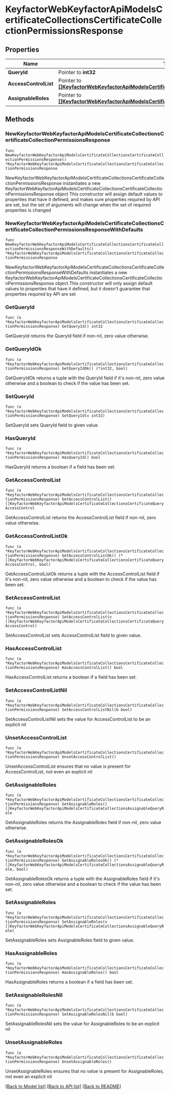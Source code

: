 # KeyfactorWebKeyfactorApiModelsCertificateCollectionsCertificateCollectionPermissionsResponse

## Properties

Name | Type | Description | Notes
------------ | ------------- | ------------- | -------------
**QueryId** | Pointer to **int32** |  | [optional] 
**AccessControlList** | Pointer to [**[]KeyfactorWebKeyfactorApiModelsCertificateCollectionsCertificateQueryAccessControl**](KeyfactorWebKeyfactorApiModelsCertificateCollectionsCertificateQueryAccessControl.md) |  | [optional] 
**AssignableRoles** | Pointer to [**[]KeyfactorWebKeyfactorApiModelsCertificateCollectionsAssignableQueryRole**](KeyfactorWebKeyfactorApiModelsCertificateCollectionsAssignableQueryRole.md) |  | [optional] 

## Methods

### NewKeyfactorWebKeyfactorApiModelsCertificateCollectionsCertificateCollectionPermissionsResponse

`func NewKeyfactorWebKeyfactorApiModelsCertificateCollectionsCertificateCollectionPermissionsResponse() *KeyfactorWebKeyfactorApiModelsCertificateCollectionsCertificateCollectionPermissionsResponse`

NewKeyfactorWebKeyfactorApiModelsCertificateCollectionsCertificateCollectionPermissionsResponse instantiates a new KeyfactorWebKeyfactorApiModelsCertificateCollectionsCertificateCollectionPermissionsResponse object
This constructor will assign default values to properties that have it defined,
and makes sure properties required by API are set, but the set of arguments
will change when the set of required properties is changed

### NewKeyfactorWebKeyfactorApiModelsCertificateCollectionsCertificateCollectionPermissionsResponseWithDefaults

`func NewKeyfactorWebKeyfactorApiModelsCertificateCollectionsCertificateCollectionPermissionsResponseWithDefaults() *KeyfactorWebKeyfactorApiModelsCertificateCollectionsCertificateCollectionPermissionsResponse`

NewKeyfactorWebKeyfactorApiModelsCertificateCollectionsCertificateCollectionPermissionsResponseWithDefaults instantiates a new KeyfactorWebKeyfactorApiModelsCertificateCollectionsCertificateCollectionPermissionsResponse object
This constructor will only assign default values to properties that have it defined,
but it doesn't guarantee that properties required by API are set

### GetQueryId

`func (o *KeyfactorWebKeyfactorApiModelsCertificateCollectionsCertificateCollectionPermissionsResponse) GetQueryId() int32`

GetQueryId returns the QueryId field if non-nil, zero value otherwise.

### GetQueryIdOk

`func (o *KeyfactorWebKeyfactorApiModelsCertificateCollectionsCertificateCollectionPermissionsResponse) GetQueryIdOk() (*int32, bool)`

GetQueryIdOk returns a tuple with the QueryId field if it's non-nil, zero value otherwise
and a boolean to check if the value has been set.

### SetQueryId

`func (o *KeyfactorWebKeyfactorApiModelsCertificateCollectionsCertificateCollectionPermissionsResponse) SetQueryId(v int32)`

SetQueryId sets QueryId field to given value.

### HasQueryId

`func (o *KeyfactorWebKeyfactorApiModelsCertificateCollectionsCertificateCollectionPermissionsResponse) HasQueryId() bool`

HasQueryId returns a boolean if a field has been set.

### GetAccessControlList

`func (o *KeyfactorWebKeyfactorApiModelsCertificateCollectionsCertificateCollectionPermissionsResponse) GetAccessControlList() []KeyfactorWebKeyfactorApiModelsCertificateCollectionsCertificateQueryAccessControl`

GetAccessControlList returns the AccessControlList field if non-nil, zero value otherwise.

### GetAccessControlListOk

`func (o *KeyfactorWebKeyfactorApiModelsCertificateCollectionsCertificateCollectionPermissionsResponse) GetAccessControlListOk() (*[]KeyfactorWebKeyfactorApiModelsCertificateCollectionsCertificateQueryAccessControl, bool)`

GetAccessControlListOk returns a tuple with the AccessControlList field if it's non-nil, zero value otherwise
and a boolean to check if the value has been set.

### SetAccessControlList

`func (o *KeyfactorWebKeyfactorApiModelsCertificateCollectionsCertificateCollectionPermissionsResponse) SetAccessControlList(v []KeyfactorWebKeyfactorApiModelsCertificateCollectionsCertificateQueryAccessControl)`

SetAccessControlList sets AccessControlList field to given value.

### HasAccessControlList

`func (o *KeyfactorWebKeyfactorApiModelsCertificateCollectionsCertificateCollectionPermissionsResponse) HasAccessControlList() bool`

HasAccessControlList returns a boolean if a field has been set.

### SetAccessControlListNil

`func (o *KeyfactorWebKeyfactorApiModelsCertificateCollectionsCertificateCollectionPermissionsResponse) SetAccessControlListNil(b bool)`

 SetAccessControlListNil sets the value for AccessControlList to be an explicit nil

### UnsetAccessControlList
`func (o *KeyfactorWebKeyfactorApiModelsCertificateCollectionsCertificateCollectionPermissionsResponse) UnsetAccessControlList()`

UnsetAccessControlList ensures that no value is present for AccessControlList, not even an explicit nil
### GetAssignableRoles

`func (o *KeyfactorWebKeyfactorApiModelsCertificateCollectionsCertificateCollectionPermissionsResponse) GetAssignableRoles() []KeyfactorWebKeyfactorApiModelsCertificateCollectionsAssignableQueryRole`

GetAssignableRoles returns the AssignableRoles field if non-nil, zero value otherwise.

### GetAssignableRolesOk

`func (o *KeyfactorWebKeyfactorApiModelsCertificateCollectionsCertificateCollectionPermissionsResponse) GetAssignableRolesOk() (*[]KeyfactorWebKeyfactorApiModelsCertificateCollectionsAssignableQueryRole, bool)`

GetAssignableRolesOk returns a tuple with the AssignableRoles field if it's non-nil, zero value otherwise
and a boolean to check if the value has been set.

### SetAssignableRoles

`func (o *KeyfactorWebKeyfactorApiModelsCertificateCollectionsCertificateCollectionPermissionsResponse) SetAssignableRoles(v []KeyfactorWebKeyfactorApiModelsCertificateCollectionsAssignableQueryRole)`

SetAssignableRoles sets AssignableRoles field to given value.

### HasAssignableRoles

`func (o *KeyfactorWebKeyfactorApiModelsCertificateCollectionsCertificateCollectionPermissionsResponse) HasAssignableRoles() bool`

HasAssignableRoles returns a boolean if a field has been set.

### SetAssignableRolesNil

`func (o *KeyfactorWebKeyfactorApiModelsCertificateCollectionsCertificateCollectionPermissionsResponse) SetAssignableRolesNil(b bool)`

 SetAssignableRolesNil sets the value for AssignableRoles to be an explicit nil

### UnsetAssignableRoles
`func (o *KeyfactorWebKeyfactorApiModelsCertificateCollectionsCertificateCollectionPermissionsResponse) UnsetAssignableRoles()`

UnsetAssignableRoles ensures that no value is present for AssignableRoles, not even an explicit nil

[[Back to Model list]](../README.md#documentation-for-models) [[Back to API list]](../README.md#documentation-for-api-endpoints) [[Back to README]](../README.md)


